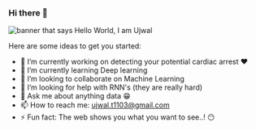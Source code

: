 ### Hi there 👋
<img src="" alt="banner that says Hello World, I am Ujwal">

Here are some ideas to get you started:

- 🔭 I’m currently working on detecting your potential cardiac arrest :heart:
- 🌱 I’m currently learning Deep learning 
- 👯 I’m looking to collaborate on Machine Learning
- 🤔 I’m looking for help with RNN's (they are really hard)
- 💬 Ask me about anything data :grin:
- 📫 How to reach me: ujwal.t1103@gmail.com
- ⚡ Fun fact: The web shows you what you want to see..! :no_mouth:

